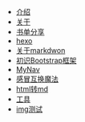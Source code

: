 <!-- docs/_sidebar.md -->
<!-- 定制侧边栏 -->

* [介绍](zh-cn/mai)
* [关于](zh-cn/note/vuepress-Or-docsify.md)
* [书单分享](zh-cn/books/1.%E4%B8%BA%E4%BB%80%E4%B9%88%E7%B2%BE%E8%8B%B1%E9%83%BD%E6%98%AF%E6%97%B6%E9%97%B4%E6%8E%A7.md)
* [hexo](zh-cn/note/hexo-快速、简洁且高效的博客框架.md)
* [关于markdwon](zh-cn/note/关于-MarkDwon-语法.md)
* [初识Bootstrap框架](zh-cn/note/初识Bootstrap框架.md)
* [MyNav](zh-cn/note/MyNav.md)
* [感冒互换魔法](zh-cn/note/16.%E6%84%9F%E5%86%92%E4%BA%92%E6%8D%A2%E9%AD%94%E6%B3%95.md)
* [html转md](zh-cn/note/html%E8%BD%ACmd.md)
* [工具](zh-cn/note/%E5%B7%A5%E5%85%B7.md)
* [img测试](zh-cn/note/img%E6%B5%8B%E8%AF%95.md)










